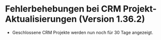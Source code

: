 # Fehlerbehebungen bei CRM Projekt-Aktualisierungen (Version 1.36.2)

- Geschlossene CRM Projekte werden nun noch für 30 Tage angezeigt.
